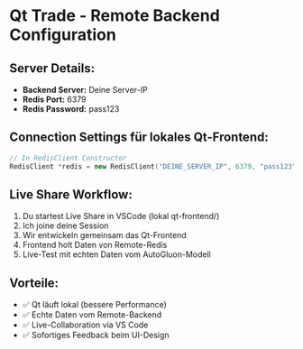 # Qt Trade - Remote Backend Configuration

## Server Details:
- **Backend Server:** Deine Server-IP
- **Redis Port:** 6379 
- **Redis Password:** pass123

## Connection Settings für lokales Qt-Frontend:

```cpp
// In RedisClient Constructor
RedisClient *redis = new RedisClient("DEINE_SERVER_IP", 6379, "pass123");
```

## Live Share Workflow:
1. Du startest Live Share in VSCode (lokal qt-frontend/)
2. Ich joine deine Session
3. Wir entwickeln gemeinsam das Qt-Frontend
4. Frontend holt Daten von Remote-Redis
5. Live-Test mit echten Daten vom AutoGluon-Modell

## Vorteile:
- ✅ Qt läuft lokal (bessere Performance)
- ✅ Echte Daten vom Remote-Backend  
- ✅ Live-Collaboration via VS Code
- ✅ Sofortiges Feedback beim UI-Design